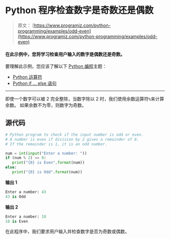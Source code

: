 # Python 程序检查数字是奇数还是偶数

> 原文： [https://www.programiz.com/python-programming/examples/odd-even](https://www.programiz.com/python-programming/examples/odd-even)

#### 在此示例中，您将学习检查用户输入的数字是偶数还是奇数。

要理解此示例，您应该了解以下 [Python 编程](/python-programming "Python tutorial")主题：

*   [Python 运算符](/python-programming/operators)
*   [Python if ... else 语句](/python-programming/if-elif-else)

* * *

即使一个数字可以被 2 完全整除，当数字除以 2 时，我们使用余数运算符`%`来计算余数。 如果余数不为零，则数字为奇数。

## 源代码

```py
# Python program to check if the input number is odd or even.
# A number is even if division by 2 gives a remainder of 0.
# If the remainder is 1, it is an odd number.

num = int(input("Enter a number: "))
if (num % 2) == 0:
   print("{0} is Even".format(num))
else:
   print("{0} is Odd".format(num))
```

**输出 1**

```py
Enter a number: 43
43 is Odd 
```

**输出 2**

```py
Enter a number: 18
18 is Even

```

在此程序中，我们要求用户输入并检查数字是否为奇数或偶数。